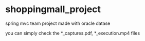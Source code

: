 # shoppingmall_project
spring mvc team project made with oracle datase 

you can simply check the *_captures.pdf, *_execution.mp4 files
